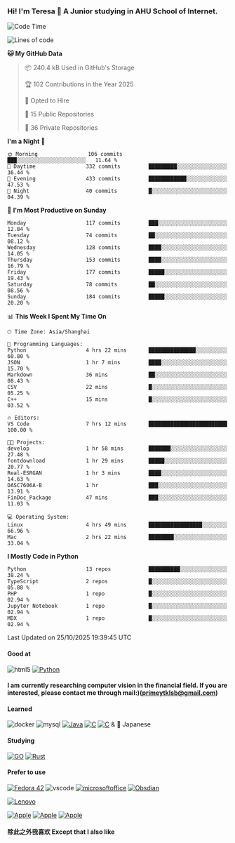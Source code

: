 ### Hi! I'm Teresa 👋 A Junior studying in AHU School of Internet.
<!--START_SECTION:waka-->
![Code Time](http://img.shields.io/badge/Code%20Time-68%20hrs%2044%20mins-blue)

![Lines of code](https://img.shields.io/badge/From%20Hello%20World%20I%27ve%20Written-1.3%20million%20lines%20of%20code-blue)

**🐱 My GitHub Data** 

> 📦 240.4 kB Used in GitHub's Storage 
 > 
> 🏆 102 Contributions in the Year 2025
 > 
> 💼 Opted to Hire
 > 
> 📜 15 Public Repositories 
 > 
> 🔑 36 Private Repositories 
 > 
**I'm a Night 🦉** 

```text
🌞 Morning                106 commits         ███░░░░░░░░░░░░░░░░░░░░░░   11.64 % 
🌆 Daytime                332 commits         █████████░░░░░░░░░░░░░░░░   36.44 % 
🌃 Evening                433 commits         ████████████░░░░░░░░░░░░░   47.53 % 
🌙 Night                  40 commits          █░░░░░░░░░░░░░░░░░░░░░░░░   04.39 % 
```
📅 **I'm Most Productive on Sunday** 

```text
Monday                   117 commits         ███░░░░░░░░░░░░░░░░░░░░░░   12.84 % 
Tuesday                  74 commits          ██░░░░░░░░░░░░░░░░░░░░░░░   08.12 % 
Wednesday                128 commits         ████░░░░░░░░░░░░░░░░░░░░░   14.05 % 
Thursday                 153 commits         ████░░░░░░░░░░░░░░░░░░░░░   16.79 % 
Friday                   177 commits         █████░░░░░░░░░░░░░░░░░░░░   19.43 % 
Saturday                 78 commits          ██░░░░░░░░░░░░░░░░░░░░░░░   08.56 % 
Sunday                   184 commits         █████░░░░░░░░░░░░░░░░░░░░   20.20 % 
```


📊 **This Week I Spent My Time On** 

```text
🕑︎ Time Zone: Asia/Shanghai

💬 Programming Languages: 
Python                   4 hrs 22 mins       ███████████████░░░░░░░░░░   60.80 % 
JSON                     1 hr 7 mins         ████░░░░░░░░░░░░░░░░░░░░░   15.70 % 
Markdown                 36 mins             ██░░░░░░░░░░░░░░░░░░░░░░░   08.43 % 
CSV                      22 mins             █░░░░░░░░░░░░░░░░░░░░░░░░   05.25 % 
C++                      15 mins             █░░░░░░░░░░░░░░░░░░░░░░░░   03.52 % 

🔥 Editors: 
VS Code                  7 hrs 12 mins       █████████████████████████   100.00 % 

🐱‍💻 Projects: 
develop                  1 hr 58 mins        ███████░░░░░░░░░░░░░░░░░░   27.48 % 
fontdownload             1 hr 29 mins        █████░░░░░░░░░░░░░░░░░░░░   20.77 % 
Real-ESRGAN              1 hr 3 mins         ████░░░░░░░░░░░░░░░░░░░░░   14.63 % 
DASC7606A-B              1 hr                ███░░░░░░░░░░░░░░░░░░░░░░   13.91 % 
FinDoc_Package           47 mins             ███░░░░░░░░░░░░░░░░░░░░░░   11.03 % 

💻 Operating System: 
Linux                    4 hrs 49 mins       █████████████████░░░░░░░░   66.96 % 
Mac                      2 hrs 22 mins       ████████░░░░░░░░░░░░░░░░░   33.04 % 
```

**I Mostly Code in Python** 

```text
Python                   13 repos            ██████████░░░░░░░░░░░░░░░   38.24 % 
TypeScript               2 repos             █░░░░░░░░░░░░░░░░░░░░░░░░   05.88 % 
PHP                      1 repo              █░░░░░░░░░░░░░░░░░░░░░░░░   02.94 % 
Jupyter Notebook         1 repo              █░░░░░░░░░░░░░░░░░░░░░░░░   02.94 % 
MDX                      1 repo              █░░░░░░░░░░░░░░░░░░░░░░░░   02.94 % 
```




 Last Updated on 25/10/2025 19:39:45 UTC
<!--END_SECTION:waka-->

#### Good at

![html5](https://img.shields.io/badge/HTML5-E34F26?style=for-the-badge&logo=html5&logoColor=white)
<a href='https://github.com/shivamkapasia0' target="_blank"><img alt='Python' src='https://img.shields.io/badge/Python-100000?style=for-the-badge&logo=Python&logoColor=white&labelColor=black&color=black'/></a>

#### I am currently researching computer vision in the financial field. If you are interested, please contact me through mail:)(primeytklsb@gmail.com)

#### Learned

![docker](https://img.shields.io/badge/docker-%230db7ed.svg?style=for-the-badge&logo=docker&logoColor=white)
![mysql](https://img.shields.io/badge/MySQL-00000F?style=for-the-badge&logo=mysql&logoColor=white)
<a href='https://github.com/shivamkapasia0' target="_blank"><img alt='Java' src='https://img.shields.io/badge/Java-100000?style=for-the-badge&logo=java&logoColor=white&labelColor=black&color=black'/></a>
<a href='https://github.com/shivamkapasia0' target="_blank"><img alt='C' src='https://img.shields.io/badge/C-100000?style=for-the-badge&logo=C&logoColor=white&labelColor=black&color=black'/></a>
<a href='https://github.com/shivamkapasia0' target="_blank"><img alt='C' src='https://img.shields.io/badge/C++-100000?style=for-the-badge&logo=C&logoColor=white&labelColor=black&color=black'/></a>
&  🗾 Japanese

#### Studying

<a href='https://github.com/shivamkapasia0' target="_blank"><img alt='GO' src='https://img.shields.io/badge/GOLang-100000?style=for-the-badge&logo=GO&logoColor=white&labelColor=black&color=black'/></a>
<a href='https://github.com/shivamkapasia0' target="_blank"><img alt='Rust' src='https://img.shields.io/badge/ACM-100000?style=for-the-badge&logo=rust&logoColor=white&labelColor=black&color=black'/></a>

#### Prefer to use
<a href='https://github.com/shivamkapasia0' target="_blank"><img alt='Fedora 42' src='https://img.shields.io/badge/LINUX-Fedora-blue?style=for-the-badge&logo=Fedora'/></a>
![vscode](https://img.shields.io/badge/Visual_Studio_Code-0078D4?style=for-the-badge&logo=visual%20studio%20code&logoColor=white)
<a href='https://github.com/shivamkapasia0' target="_blank"><img alt='microsoftoffice' src='https://img.shields.io/badge/Office_365-100000?style=for-the-badge&logo=microsoftoffice&logoColor=white&labelColor=black&color=black'/></a>
<a href='https://github.com/shivamkapasia0' target="_blank"><img alt='Obsdian' src='https://img.shields.io/badge/Obsdian-100000?style=for-the-badge&logo=obsidian&logoColor=white&labelColor=black&color=black'/></a>

<a href='https://github.com/shivamkapasia0' target="_blank"><img alt='Lenovo' src='https://img.shields.io/badge/Thinkbook16p_2023-100000?style=for-the-badge&logo=Lenovo&logoColor=white&labelColor=black&color=black'/></a>

<a href='https://github.com/shivamkapasia0' target="_blank"><img alt='Apple' src='https://img.shields.io/badge/Macbook Air-100000?style=for-the-badge&logo=Apple&logoColor=white&labelColor=black&color=black'/></a>
<a href='https://github.com/shivamkapasia0' target="_blank"><img alt='Apple' src='https://img.shields.io/badge/iPhone14_PM-100000?style=for-the-badge&logo=Apple&logoColor=white&labelColor=black&color=black'/></a>
<a href='https://github.com/shivamkapasia0' target="_blank"><img alt='Apple' src='https://img.shields.io/badge/iPad_Pro_2022-100000?style=for-the-badge&logo=Apple&logoColor=white&labelColor=black&color=black'/></a>
#### 除此之外我喜欢 Except that I also like
<a href='https://github.com/shivamkapasia0' target="_blank"><img alt='' src='https://img.shields.io/badge/Valorant-100000?style=for-the-badge&logo=&logoColor=white&labelColor=black&color=009EFF'/></a>
